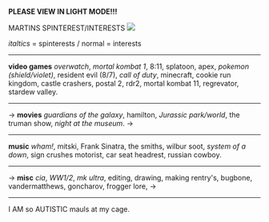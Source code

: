 **PLEASE VIEW IN LIGHT MODE!!!**

MARTINS SPINTEREST/INTERESTS ![](https://watermelon.crd.co/assets/images/gallery05/8d03b66e.gif?v=2a41aca3) 

*italtics* = spinterests / normal = interests
*** 
**video games** *overwatch*, *mortal kombat 1*,
8:11, splatoon, apex, *pokemon (shield/violet)*,
resident evil (8/7), *call of duty*, minecraft, 
cookie run kingdom, castle crashers, postal 2,
rdr2, mortal kombat 11, regrevator, stardew valley.
***
-> **movies** *guardians of the galaxy*, hamilton,
 *Jurassic park/world*, the truman show,
 *night at the museum*. ->
***
**music** *wham!*, mitski, Frank Sinatra, 
the smiths, wilbur soot, *system of a down*,
 sign crushes motorist, car seat headrest,
russian cowboy. 
***
-> **misc** *cia*, *WW1/2*, *mk ultra*,
 editing, drawing, making rentry's, bugbone, 
vandermatthews, goncharov, frogger lore,
  ->

***
I AM so AUTISTIC mauls at my cage.